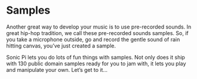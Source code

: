 # Samples 

Another great way to develop your music is to use pre-recorded sounds. In great hip-hop tradition, we call these pre-recorded sounds samples. So, if you take a microphone outside, go and record the gentle sound of rain hitting canvas, you’ve just created a sample. 

Sonic Pi lets you do lots of fun things with samples. Not only does it ship with 130 public domain samples ready for you to jam with, it lets you play and manipulate your own. Let’s get to it… 
